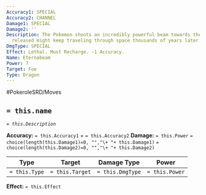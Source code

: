 ```yaml
---
Accuracy1: SPECIAL
Accuracy2: CHANNEL
Damage1: SPECIAL
Damage2: ''
Description: The Pokemon shoots an incredibly powerful beam towards the sky. The energy
  released might keep traveling through space thousands of years later.
DmgType: SPECIAL
Effect: Lethal. Must Recharge. -1 Accuracy.
Name: Eternabeam
Power: 7
Target: Foe
Type: Dragon
---
```


#PokeroleSRD/Moves

## `= this.name` 
*`= this.Description`*

**Accuracy:** `= this.Accuracy1` + `= this.Accuracy2`
**Damage:** `= this.Power` `= choice(length(this.Damage1)=0, "","\+ "+ this.Damage1)` `= choice(length(this.Damage2)=0, "","\+ "+ this.Damage2)`

| Type          | Target          | Damage Type          | Power          |
| ------------- | --------------- | ---------------- | -------------- |
| `= this.Type` | `= this.Target` | `= this.DmgType` | `= this.Power` | 

**Effect:** `= this.Effect`